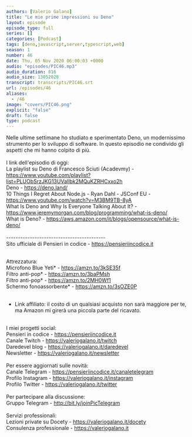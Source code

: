 ```yaml
---
authors: [Valerio Galano]
title: "Le mie prime impressioni su Deno"
layout: episode
episode_type: full
series: []
categories: [Podcast]
tags: [deno,javascript,server,typescript,web]
season: 1
number: 46
date: Thu, 05 Nov 2020 06:00:03 +0000
audio: "episodes/PIC46.mp3"
audio_duration: 816
audio_size: 13052028
transcript: transcripts/PIC46.srt
url: /episodes/46
aliases: 
  - /46
image: "covers/PIC46.png"
explicit: "false"
draft: false
type: podcast
---
```

Nelle ultime settimane ho studiato e sperimentato Deno, un modernissimo strumento per lo sviluppo di software. In questo episodio ne condivido gli aspetti che mi hanno colpito di più.<br />
<br />
I link dell'episodio di oggi: <br />
La playlist su Deno di Francesco Sciuti (Acadevmy) - <a href="https://www.youtube.com/playlist?list=PLUObSrzJKG13UValIbk2MQuKZRHCxxo2h" rel="noopener">https://www.youtube.com/playlist?list=PLUObSrzJKG13UValIbk2MQuKZRHCxxo2h</a> <br />
Deno - <a href="https://deno.land/" rel="noopener">https://deno.land/</a> <br />
10 Things I Regret About Node.js - Ryan Dahl - JSConf EU - <a href="https://www.youtube.com/watch?v=M3BM9TB-8yA" rel="noopener">https://www.youtube.com/watch?v=M3BM9TB-8yA</a> <br />
What Is Deno and Why Is Everyone Talking About It? - <a href="https://www.jeremymorgan.com/blog/programming/what-is-deno/" rel="noopener">https://www.jeremymorgan.com/blog/programming/what-is-deno/</a> <br />
What is Deno? - <a href="https://aws.amazon.com/it/blogs/opensource/what-is-deno/" rel="noopener">https://aws.amazon.com/it/blogs/opensource/what-is-deno/</a> <br />
<br />
------------------------------------------<br />
Sito ufficiale di Pensieri in codice - <a href="https://pensieriincodice.it" rel="noopener">https://pensieriincodice.it</a> <br />
<br />




Attrezzatura:<br />
Microfono Blue Yeti* - <a href="https://amzn.to/3kSE35f" rel="noopener">https://amzn.to/3kSE35f</a>  <br />
Filtro anti-pop* - <a href="https://amzn.to/3baPMsh" rel="noopener">https://amzn.to/3baPMsh</a>  <br />
Filtro anti-pop* - <a href="https://amzn.to/2MH0Wf1" rel="noopener">https://amzn.to/2MH0Wf1</a>  <br />
Schermo fonoassorbente* - <a href="https://amzn.to/3sOZE0P" rel="noopener">https://amzn.to/3sOZE0P</a>  <br />
<br />
* Link affiliato: il costo di un qualsiasi acquisto non sarà maggiore per te, ma Amazon mi girerà una piccola parte del ricavato. <br />
<br />
I miei progetti social:<br />
Pensieri in codice - <a href="https://pensieriincodice.it" rel="noopener">https://pensieriincodice.it</a> <br />
Canale Twitch - <a href="https://valeriogalano.it/twitch" rel="noopener">https://valeriogalano.it/twitch</a> <br />
Daredevel blog - <a href="https://valeriogalano.it/daredevel" rel="noopener">https://valeriogalano.it/daredevel</a> <br />
Newsletter - <a href="https://valeriogalano.it/newsletter" rel="noopener">https://valeriogalano.it/newsletter</a> <br />
<br />
Per essere aggiornati sulle novità:<br />
Canale Telegram - <a href="https://pensieriincodice.it/canaletelegram" rel="noopener">https://pensieriincodice.it/canaletelegram</a> <br />
Profilo Instagram - <a href="https://valeriogalano.it/instagram" rel="noopener">https://valeriogalano.it/instagram</a> <br />
Profilo Twitter - <a href="https://valeriogalano.it/twitter" rel="noopener">https://valeriogalano.it/twitter</a> <br />
<br />
Per partecipare alla discussione:<br />
Gruppo Telegram - <a href="http://bit.ly/joinPicTelegram" rel="noopener">http://bit.ly/joinPicTelegram</a> <br />
<br />
Servizi professionali:<br />
Lezioni private su Docety - <a href="https://valeriogalano.it/docety" rel="noopener">https://valeriogalano.it/docety</a> <br />
Consulenza professionale - <a href="https://valeriogalano.it" rel="noopener">https://valeriogalano.it</a> <br />
<br />






